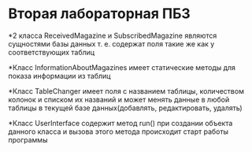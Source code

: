 # Вторая лабораторная ПБЗ

*2 класса ReceivedMagazine и SubscribedMagazine являются сущностями базы данных т. е. содержат поля такие же как у соответствующих таблиц

*Класс InformationAboutMagazines имеет статические методы для показа информации из таблиц

*Класс TableChanger имеет поля с названием таблицы, количеством колонок и списком их названий и может менять данные в любой таблицы в текущей базе данных(добавлять, редактировать, удалять)

*Класс UserInterface содержит метод run() при создании объекта данного класса и вызова этого метода происходит старт работы программы
